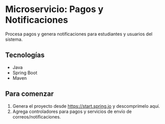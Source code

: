 # Microservicio: Pagos y Notificaciones

Procesa pagos y genera notificaciones para estudiantes y usuarios del sistema.

## Tecnologías
- Java
- Spring Boot
- Maven

## Para comenzar
1. Genera el proyecto desde https://start.spring.io y descomprímelo aquí.
2. Agrega controladores para pagos y servicios de envío de correos/notificaciones.